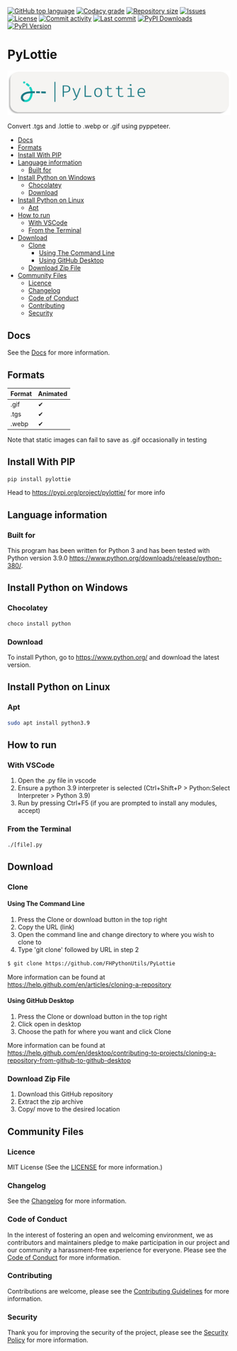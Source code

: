 [![GitHub top language](https://img.shields.io/github/languages/top/FHPythonUtils/PyLottie.svg?style=for-the-badge)](../../)
[![Codacy grade](https://img.shields.io/codacy/grade/[projid].svg?style=for-the-badge)](https://www.codacy.com/gh/FHPythonUtils/PyLottie)
[![Repository size](https://img.shields.io/github/repo-size/FHPythonUtils/PyLottie.svg?style=for-the-badge)](../../)
[![Issues](https://img.shields.io/github/issues/FHPythonUtils/PyLottie.svg?style=for-the-badge)](../../issues)
[![License](https://img.shields.io/github/license/FHPythonUtils/PyLottie.svg?style=for-the-badge)](/LICENSE.md)
[![Commit activity](https://img.shields.io/github/commit-activity/m/FHPythonUtils/PyLottie.svg?style=for-the-badge)](../../commits/master)
[![Last commit](https://img.shields.io/github/last-commit/FHPythonUtils/PyLottie.svg?style=for-the-badge)](../../commits/master)
[![PyPI Downloads](https://img.shields.io/pypi/dm/pylottie.svg?style=for-the-badge)](https://pypi.org/project/pylottie/)
[![PyPI Version](https://img.shields.io/pypi/v/pylottie.svg?style=for-the-badge)](https://pypi.org/project/pylottie/)

<!-- omit in TOC -->
# PyLottie

<img src="readme-assets/icons/name.png" alt="Project Icon" width="750">

Convert .tgs and .lottie to .webp or .gif using pyppeteer.

- [Docs](#docs)
- [Formats](#formats)
- [Install With PIP](#install-with-pip)
- [Language information](#language-information)
	- [Built for](#built-for)
- [Install Python on Windows](#install-python-on-windows)
	- [Chocolatey](#chocolatey)
	- [Download](#download)
- [Install Python on Linux](#install-python-on-linux)
	- [Apt](#apt)
- [How to run](#how-to-run)
	- [With VSCode](#with-vscode)
	- [From the Terminal](#from-the-terminal)
- [Download](#download-1)
	- [Clone](#clone)
		- [Using The Command Line](#using-the-command-line)
		- [Using GitHub Desktop](#using-github-desktop)
	- [Download Zip File](#download-zip-file)
- [Community Files](#community-files)
	- [Licence](#licence)
	- [Changelog](#changelog)
	- [Code of Conduct](#code-of-conduct)
	- [Contributing](#contributing)
	- [Security](#security)

## Docs
See the [Docs](/DOCS/README.md) for more information.




## Formats

|Format|Animated|
|------|--------|
|.gif  |✔      |
|.tgs  |✔      |
|.webp |✔      |


Note that static images can fail to save as .gif occasionally in testing

## Install With PIP

```python
pip install pylottie
```

Head to https://pypi.org/project/pylottie/ for more info


## Language information
### Built for
This program has been written for Python 3 and has been tested with
Python version 3.9.0 <https://www.python.org/downloads/release/python-380/>.

## Install Python on Windows
### Chocolatey
```powershell
choco install python
```
### Download
To install Python, go to <https://www.python.org/> and download the latest
version.

## Install Python on Linux
### Apt
```bash
sudo apt install python3.9
```

## How to run
### With VSCode
1. Open the .py file in vscode
2. Ensure a python 3.9 interpreter is selected (Ctrl+Shift+P > Python:Select
Interpreter > Python 3.9)
3. Run by pressing Ctrl+F5 (if you are prompted to install any modules, accept)
### From the Terminal
```bash
./[file].py
```


## Download
### Clone
#### Using The Command Line
1. Press the Clone or download button in the top right
2. Copy the URL (link)
3. Open the command line and change directory to where you wish to
clone to
4. Type 'git clone' followed by URL in step 2
```bash
$ git clone https://github.com/FHPythonUtils/PyLottie
```

More information can be found at
<https://help.github.com/en/articles/cloning-a-repository>

#### Using GitHub Desktop
1. Press the Clone or download button in the top right
2. Click open in desktop
3. Choose the path for where you want and click Clone

More information can be found at
<https://help.github.com/en/desktop/contributing-to-projects/cloning-a-repository-from-github-to-github-desktop>

### Download Zip File

1. Download this GitHub repository
2. Extract the zip archive
3. Copy/ move to the desired location

## Community Files
### Licence
MIT License
(See the [LICENSE](/LICENSE.md) for more information.)

### Changelog
See the [Changelog](/CHANGELOG.md) for more information.

### Code of Conduct
In the interest of fostering an open and welcoming environment, we
as contributors and maintainers pledge to make participation in our
project and our community a harassment-free experience for everyone.
Please see the
[Code of Conduct](https://github.com/FHPythonUtils/.github/blob/master/CODE_OF_CONDUCT.md) for more information.

### Contributing
Contributions are welcome, please see the [Contributing Guidelines](https://github.com/FHPythonUtils/.github/blob/master/CONTRIBUTING.md) for more information.

### Security
Thank you for improving the security of the project, please see the [Security Policy](https://github.com/FHPythonUtils/.github/blob/master/SECURITY.md) for more information.
